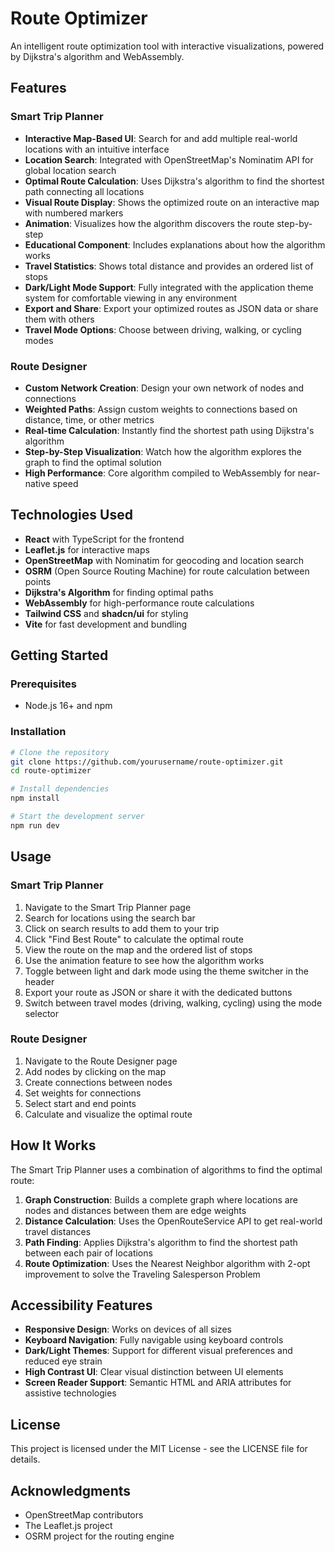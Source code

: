 # Route Optimizer

An intelligent route optimization tool with interactive visualizations, powered by Dijkstra's algorithm and WebAssembly.

## Features

### Smart Trip Planner

- **Interactive Map-Based UI**: Search for and add multiple real-world locations with an intuitive interface
- **Location Search**: Integrated with OpenStreetMap's Nominatim API for global location search
- **Optimal Route Calculation**: Uses Dijkstra's algorithm to find the shortest path connecting all locations
- **Visual Route Display**: Shows the optimized route on an interactive map with numbered markers
- **Animation**: Visualizes how the algorithm discovers the route step-by-step
- **Educational Component**: Includes explanations about how the algorithm works
- **Travel Statistics**: Shows total distance and provides an ordered list of stops
- **Dark/Light Mode Support**: Fully integrated with the application theme system for comfortable viewing in any environment
- **Export and Share**: Export your optimized routes as JSON data or share them with others
- **Travel Mode Options**: Choose between driving, walking, or cycling modes

### Route Designer

- **Custom Network Creation**: Design your own network of nodes and connections
- **Weighted Paths**: Assign custom weights to connections based on distance, time, or other metrics
- **Real-time Calculation**: Instantly find the shortest path using Dijkstra's algorithm
- **Step-by-Step Visualization**: Watch how the algorithm explores the graph to find the optimal solution
- **High Performance**: Core algorithm compiled to WebAssembly for near-native speed

## Technologies Used

- **React** with TypeScript for the frontend
- **Leaflet.js** for interactive maps
- **OpenStreetMap** with Nominatim for geocoding and location search
- **OSRM** (Open Source Routing Machine) for route calculation between points
- **Dijkstra's Algorithm** for finding optimal paths
- **WebAssembly** for high-performance route calculations
- **Tailwind CSS** and **shadcn/ui** for styling
- **Vite** for fast development and bundling

## Getting Started

### Prerequisites

- Node.js 16+ and npm

### Installation

```bash
# Clone the repository
git clone https://github.com/yourusername/route-optimizer.git
cd route-optimizer

# Install dependencies
npm install

# Start the development server
npm run dev
```

## Usage

### Smart Trip Planner

1. Navigate to the Smart Trip Planner page
2. Search for locations using the search bar
3. Click on search results to add them to your trip
4. Click "Find Best Route" to calculate the optimal route
5. View the route on the map and the ordered list of stops
6. Use the animation feature to see how the algorithm works
7. Toggle between light and dark mode using the theme switcher in the header
8. Export your route as JSON or share it with the dedicated buttons
9. Switch between travel modes (driving, walking, cycling) using the mode selector

### Route Designer

1. Navigate to the Route Designer page
2. Add nodes by clicking on the map
3. Create connections between nodes
4. Set weights for connections
5. Select start and end points
6. Calculate and visualize the optimal route

## How It Works

The Smart Trip Planner uses a combination of algorithms to find the optimal route:

1. **Graph Construction**: Builds a complete graph where locations are nodes and distances between them are edge weights
2. **Distance Calculation**: Uses the OpenRouteService API to get real-world travel distances
3. **Path Finding**: Applies Dijkstra's algorithm to find the shortest path between each pair of locations
4. **Route Optimization**: Uses the Nearest Neighbor algorithm with 2-opt improvement to solve the Traveling Salesperson Problem

## Accessibility Features

- **Responsive Design**: Works on devices of all sizes
- **Keyboard Navigation**: Fully navigable using keyboard controls
- **Dark/Light Themes**: Support for different visual preferences and reduced eye strain
- **High Contrast UI**: Clear visual distinction between UI elements
- **Screen Reader Support**: Semantic HTML and ARIA attributes for assistive technologies

## License

This project is licensed under the MIT License - see the LICENSE file for details.

## Acknowledgments

- OpenStreetMap contributors
- The Leaflet.js project
- OSRM project for the routing engine
